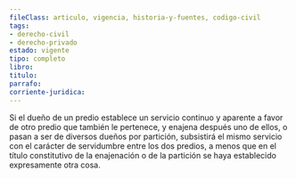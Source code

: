 ```yaml
---
fileClass: articulo, vigencia, historia-y-fuentes, codigo-civil
tags:
- derecho-civil
- derecho-privado
estado: vigente
tipo: completo
libro:
titulo:
parrafo:
corriente-juridica:
---
```

Si el dueño de un predio establece un servicio continuo y aparente a favor de otro predio que también le pertenece, y enajena después uno de ellos, o pasan a ser de diversos dueños por partición, subsistirá el mismo servicio con el carácter de servidumbre entre los dos predios, a menos que en el título constitutivo de la enajenación o de la partición se haya establecido expresamente otra cosa.
